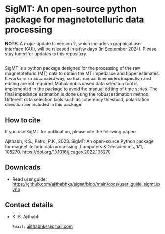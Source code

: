 # SigMT: An open-source python package for magnetotelluric data processing

**NOTE:** A major update to version 2, which includes a graphical user interface (GUI), will be released in a few days (in September 2024). Please stay tuned for updates to this repository.
##
SigMT is a python package designed for the processing of the raw magnetotelluric (MT) data to obtain the MT impedance and tipper estimates. It works in an automated way, so that manual time series inspection and editing are not required. Mahalanobis based data selection tool is implemented in the package to avoid the manual editing of time series. The final impedance estimation is done using the robust estimation method. Different data selection tools such as coherency threshold, polarization direction are included in this package.

## How to cite
If you use SigMT for publication, please cite the following paper:

Ajithabh, K.S., Patro, P.K., 2023. SigMT: An open-source Python package for magnetotelluric data processing. Computers & Geosciences, 171, 105270. https://doi.org/10.1016/j.cageo.2022.105270


## Downloads
* Read user guide: https://github.com/ajithabhks/sigmt/blob/main/docs/user_guide_sigmt.ipynb

## Contact details
* K. S. Ajithabh

  `Email:` ajithabhks@gmail.com


